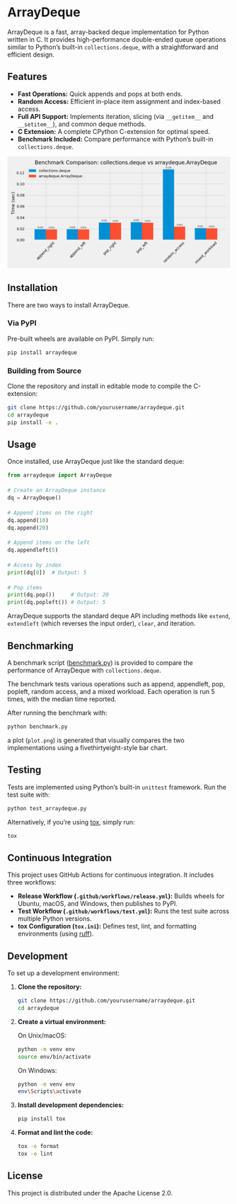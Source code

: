 # ArrayDeque

ArrayDeque is a fast, array-backed deque implementation for Python written in C. It provides high-performance double-ended queue operations similar to Python’s built-in `collections.deque`, with a straightforward and efficient design.

## Features

- **Fast Operations:** Quick appends and pops at both ends.
- **Random Access:** Efficient in-place item assignment and index-based access.
- **Full API Support:** Implements iteration, slicing (via `__getitem__` and `__setitem__`), and common deque methods.
- **C Extension:** A complete CPython C-extension for optimal speed.
- **Benchmark Included:** Compare performance with Python’s built-in `collections.deque`.

![alt text](https://github.com/grantjenks/python-arraydeque/blob/main/plot.png?raw=true)

## Installation

There are two ways to install ArrayDeque.

### Via PyPI

Pre-built wheels are available on PyPI. Simply run:

```bash
pip install arraydeque
```

### Building from Source

Clone the repository and install in editable mode to compile the C-extension:

```bash
git clone https://github.com/yourusername/arraydeque.git
cd arraydeque
pip install -e .
```

## Usage

Once installed, use ArrayDeque just like the standard deque:

```python
from arraydeque import ArrayDeque

# Create an ArrayDeque instance
dq = ArrayDeque()

# Append items on the right
dq.append(10)
dq.append(20)

# Append items on the left
dq.appendleft(5)

# Access by index
print(dq[0])  # Output: 5

# Pop items
print(dq.pop())     # Output: 20
print(dq.popleft()) # Output: 5
```

ArrayDeque supports the standard deque API including methods like `extend`, `extendleft` (which reverses the input order), `clear`, and iteration.

## Benchmarking

A benchmark script ([benchmark.py](benchmark.py)) is provided to compare the performance of ArrayDeque with `collections.deque`.

The benchmark tests various operations such as append, appendleft, pop, popleft, random access, and a mixed workload. Each operation is run 5 times, with the median time reported.

After running the benchmark with:

```bash
python benchmark.py
```

a plot (`plot.png`) is generated that visually compares the two implementations using a fivethirtyeight-style bar chart.

## Testing

Tests are implemented using Python’s built-in `unittest` framework. Run the test suite with:

```bash
python test_arraydeque.py
```

Alternatively, if you’re using [tox](https://tox.readthedocs.io/), simply run:

```bash
tox
```

## Continuous Integration

This project uses GitHub Actions for continuous integration. It includes three workflows:

- **Release Workflow (`.github/workflows/release.yml`):** Builds wheels for Ubuntu, macOS, and Windows, then publishes to PyPI.
- **Test Workflow (`.github/workflows/test.yml`):** Runs the test suite across multiple Python versions.
- **tox Configuration (`tox.ini`):** Defines test, lint, and formatting environments (using [ruff](https://beta.ruff.rs/)).

## Development

To set up a development environment:

1. **Clone the repository:**

   ```bash
   git clone https://github.com/yourusername/arraydeque.git
   cd arraydeque
   ```

2. **Create a virtual environment:**

   On Unix/macOS:
   ```bash
   python -m venv env
   source env/bin/activate
   ```
   On Windows:
   ```bash
   python -m venv env
   env\Scripts\activate
   ```

3. **Install development dependencies:**

   ```bash
   pip install tox
   ```

4. **Format and lint the code:**

   ```bash
   tox -e format
   tox -e lint
   ```

## License

This project is distributed under the Apache License 2.0.
